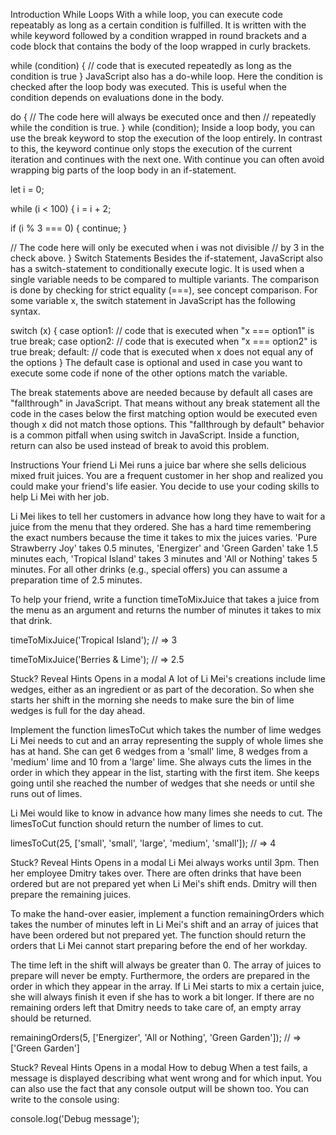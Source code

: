 Introduction
While Loops
With a while loop, you can execute code repeatably as long as a certain condition is fulfilled. It is written with the while keyword followed by a condition wrapped in round brackets and a code block that contains the body of the loop wrapped in curly brackets.

while (condition) {
  // code that is executed repeatedly as long as the condition is true
}
JavaScript also has a do-while loop. Here the condition is checked after the loop body was executed. This is useful when the condition depends on evaluations done in the body.

do {
  // The code here will always be executed once and then
  // repeatedly while the condition is true.
} while (condition);
Inside a loop body, you can use the break keyword to stop the execution of the loop entirely. In contrast to this, the keyword continue only stops the execution of the current iteration and continues with the next one. With continue you can often avoid wrapping big parts of the loop body in an if-statement.

let i = 0;

while (i < 100) {
  i = i + 2;

  if (i % 3 === 0) {
    continue;
  }

  // The code here will only be executed when i was not divisible
  // by 3 in the check above.
}
Switch Statements
Besides the if-statement, JavaScript also has a switch-statement to conditionally execute logic. It is used when a single variable needs to be compared to multiple variants. The comparison is done by checking for strict equality (===), see concept comparison. For some variable x, the switch statement in JavaScript has the following syntax.

switch (x) {
  case option1:
    // code that is executed when "x === option1" is true
    break;
  case option2:
    // code that is executed when "x === option2" is true
    break;
  default:
    // code that is executed when x does not equal any of the options
}
The default case is optional and used in case you want to execute some code if none of the other options match the variable.

The break statements above are needed because by default all cases are "fallthrough" in JavaScript. That means without any break statement all the code in the cases below the first matching option would be executed even though x did not match those options. This "fallthrough by default" behavior is a common pitfall when using switch in JavaScript. Inside a function, return can also be used instead of break to avoid this problem.

Instructions
Your friend Li Mei runs a juice bar where she sells delicious mixed fruit juices. You are a frequent customer in her shop and realized you could make your friend's life easier. You decide to use your coding skills to help Li Mei with her job.

Li Mei likes to tell her customers in advance how long they have to wait for a juice from the menu that they ordered. She has a hard time remembering the exact numbers because the time it takes to mix the juices varies. 'Pure Strawberry Joy' takes 0.5 minutes, 'Energizer' and 'Green Garden' take 1.5 minutes each, 'Tropical Island' takes 3 minutes and 'All or Nothing' takes 5 minutes. For all other drinks (e.g., special offers) you can assume a preparation time of 2.5 minutes.

To help your friend, write a function timeToMixJuice that takes a juice from the menu as an argument and returns the number of minutes it takes to mix that drink.

timeToMixJuice('Tropical Island');
// => 3

timeToMixJuice('Berries & Lime');
// => 2.5

Stuck? Reveal Hints
Opens in a modal
A lot of Li Mei's creations include lime wedges, either as an ingredient or as part of the decoration. So when she starts her shift in the morning she needs to make sure the bin of lime wedges is full for the day ahead.

Implement the function limesToCut which takes the number of lime wedges Li Mei needs to cut and an array representing the supply of whole limes she has at hand. She can get 6 wedges from a 'small' lime, 8 wedges from a 'medium' lime and 10 from a 'large' lime. She always cuts the limes in the order in which they appear in the list, starting with the first item. She keeps going until she reached the number of wedges that she needs or until she runs out of limes.

Li Mei would like to know in advance how many limes she needs to cut. The limesToCut function should return the number of limes to cut.

limesToCut(25, ['small', 'small', 'large', 'medium', 'small']);
// => 4

Stuck? Reveal Hints
Opens in a modal
Li Mei always works until 3pm. Then her employee Dmitry takes over. There are often drinks that have been ordered but are not prepared yet when Li Mei's shift ends. Dmitry will then prepare the remaining juices.

To make the hand-over easier, implement a function remainingOrders which takes the number of minutes left in Li Mei's shift and an array of juices that have been ordered but not prepared yet. The function should return the orders that Li Mei cannot start preparing before the end of her workday.

The time left in the shift will always be greater than 0. The array of juices to prepare will never be empty. Furthermore, the orders are prepared in the order in which they appear in the array. If Li Mei starts to mix a certain juice, she will always finish it even if she has to work a bit longer. If there are no remaining orders left that Dmitry needs to take care of, an empty array should be returned.

remainingOrders(5, ['Energizer', 'All or Nothing', 'Green Garden']);
// => ['Green Garden']

Stuck? Reveal Hints
Opens in a modal
How to debug
When a test fails, a message is displayed describing what went wrong and for which input. You can also use the fact that any console output will be shown too. You can write to the console using:

console.log('Debug message');
